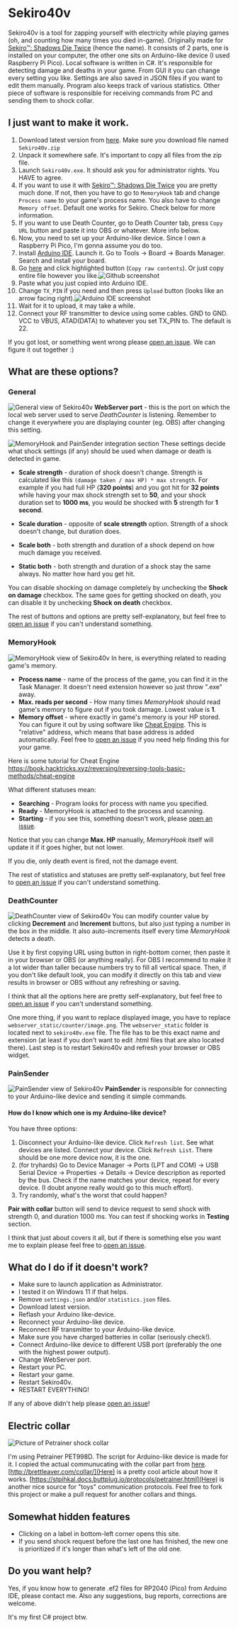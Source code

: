 # Sekiro40v
Sekiro40v is a tool for zapping yourself with electricity while playing games (oh, and counting how many times you died in-game). Originally made for [Sekiro™: Shadows Die Twice](https://store.steampowered.com/app/814380/Sekiro_Shadows_Die_Twice__GOTY_Edition/) (hence the name). It consists of 2 parts, one is installed on your computer, the other one sits on Arduino-like device (I used Raspberry Pi Pico). Local software is written in C#. It's responsible for detecting damage and deaths in your game. From GUI it you can change every setting you like. Settings are also saved in JSON files if you want to edit them manually. Program also keeps track of various statistics. Other piece of software is responsible for receiving commands from PC and sending them to shock collar.

## I just want to make it  work.

 1. Download latest version from [here](https://github.com/kubagp1/sekiro40v/releases/latest). Make sure you download file named `Sekiro40v.zip`
 2. Unpack it somewhere safe. It's important to copy all files from the zip file.
 3. Launch `Sekiro40v.exe`. It should ask you for administrator rights. You HAVE to agree.
 4. If you want to use it with [Sekiro™: Shadows Die Twice](https://store.steampowered.com/app/814380/Sekiro_Shadows_Die_Twice__GOTY_Edition/) you are pretty much done. If not, then you have to go to `MemoryHook` tab and change `Process name` to your game's process name. You also have to change `Memory offset`. Default one works for Sekiro. Check below for more information.
 5. If you want to use Death Counter, go to Death Counter tab, press `Copy URL` button and paste it into OBS or whatever. More info below.
 6. Now, you need to set up your Arduino-like device. Since I own a Raspberry Pi Pico, I'm gonna assume you do too.
 7. Install [Arduino IDE](https://www.arduino.cc/en/software). Launch it. Go to Tools -> Board -> Boards Manager. Search and install your board.
 8. Go [here](https://github.com/kubagp1/sekiro40v/blob/main/Sekiro40vPico/Sekiro40vPico.ino) and click highlighted button (`Copy raw contents`). Or just copy entire file however you like.![Github screenshot](https://i.imgur.com/occQj1K.png)
 9. Paste what you just copied into Arduino IDE.
 10. Change `TX_PIN` if you need and then press `Upload` button (looks like an arrow facing right).![Arduino IDE screenshot](https://i.imgur.com/ULb0cbN.png)
 11. Wait for it to upload, it may take a while.
 12. Connect your RF transmitter to device using some cables. GND to GND. VCC to VBUS, ATAD(DATA) to whatever you set TX_PIN to. The default is 22.

If you got lost, or something went wrong please [open an issue](https://github.com/kubagp1/sekiro40v/issues/new). We can figure it out together :)

## What are these options?
### General
![General view of Sekiro40v](https://i.imgur.com/YEUvNSl.png)
**WebServer port** - this is the port on which the local web server used to serve *DeathCounter* is listening. Remember to change it everywhere you are displaying counter (eg. OBS) after changing this setting.

![MemoryHook and PainSender integration section](https://i.imgur.com/uO1nud8.png)
These settings decide what shock settings (if any) should be used when damage or death is detected in game.

 - **Scale strength** - duration of shock doesn't change. Strength is calculated like this `(damage taken / max HP) * max strength`. For
   example if you had full HP (**320 points**) and you got hit for **32
   points** while having your max shock strength set to **50**, and your
   shock duration set to **1000 ms**, you would be shocked with **5**
   strength for **1 second**.
   
-   **Scale duration** - opposite of **scale strength** option. Strength of a shock doesn't change, but duration does.
   
-   **Scale both** - both strength and duration of a shock depend on how much damage you received.
   
-   **Static both** - both strength and duration of a shock stay the same always. No matter how hard you get hit.

You can disable shocking on damage completely by unchecking the **Shock on damage** checkbox. The same goes for getting shocked on death, you can disable it by unchecking **Shock on death** checkbox.

The rest of buttons and options are pretty self-explanatory, but feel free to [open an issue](https://github.com/kubagp1/sekiro40v/issues/new) if you can't understand something.

### MemoryHook
![MemoryHook view of Sekiro40v](https://i.imgur.com/AbfMnJq.png)
In here, is everything related to reading game's memory.

 - **Process name** - name of the process of the game, you can find it in the Task Manager. It doesn't need extension however so just throw ".exe" away.
 - **Max. reads per second** - How many times *MemoryHook* should read game's memory to figure out if you took damage. Lowest value is **1**.
 - **Memory offset** - where exactly in game's memory is your HP stored. You can figure it out by using software like [Cheat Engine](https://www.cheatengine.org/). This is "relative" address, which means that base address is added automatically. Feel free to [open an issue](https://github.com/kubagp1/sekiro40v/issues/new) if you need help finding this for your game.

Here is some tutorial for Cheat Engine https://book.hacktricks.xyz/reversing/reversing-tools-basic-methods/cheat-engine

What different statuses mean:

 - **Searching** - Program looks for process with name you specified.
 - **Ready** - MemoryHook is attached to the process and scanning.
 - **Starting** - if you see this, something doesn't work, please [open an issue](https://github.com/kubagp1/sekiro40v/issues/new).
 
Notice that you can change **Max. HP** manually, *MemoryHook* itself will update it if it goes higher, but not lower.

If you die, only death event is fired, not the damage event.

The rest of statistics and statuses are pretty self-explanatory, but feel free to [open an issue](https://github.com/kubagp1/sekiro40v/issues/new) if you can't understand something.

### DeathCounter
![DeathCounter view of Sekiro40v](https://i.imgur.com/QCk5ckk.png)
You can modify counter value by clicking **Decrement** and **Increment** buttons, but also just typing a number in the box in the middle. It also auto-increments itself every time *MemoryHook* detects a death.

Use it by first copying URL using button in right-bottom corner, then paste it in your browser or OBS (or anything really). For OBS I recommend to make it a lot wider than taller because numbers try to fill all vertical space. Then, if you don't like default look, you can modify it directly on this tab and view results in browser or OBS without any refreshing or saving.

I think that all the options here are pretty self-explanatory, but feel free to [open an issue](https://github.com/kubagp1/sekiro40v/issues/new) if you can't understand something.

One more thing, if you want to replace displayed image, you have to replace `webserver_static/counter/image.png`. The `webserver_static` folder is located next to `sekiro40v.exe` file. The file has to be this exact name and extension (at least if you don't want to edit .html files that are also located there). Last step is to restart Sekiro40v and refresh your browser or OBS widget.

### PainSender
![PainSender view of Sekiro40v](https://i.imgur.com/a6UQDtd.png)
**PainSender** is responsible for connecting to your Arduino-like device and sending it simple commands.
#### How do I know which one is my Arduino-like device?
You have three options:

 1. Disconnect your Arduino-like device. Click `Refresh list`. See what devices are listed. Connect your device. Click `Refresh List`. There should be one more device now, it is the one.
 2. (for tryhards) Go to Device Manager -> Ports (LPT and COM) -> USB Serial Device -> Properties ->   Details -> Device description as reported by the bus. Check if the name matches your device, repeat for every device. (I doubt anyone really would go to this much effort).
 3. Try randomly, what's the worst that could happen?
 
**Pair with collar** button will send to device request to send shock with strength 0, and duration 1000 ms.
You can test if shocking works in **Testing** section.

I think that just about covers it all, but if there is something else you want me to explain please feel free to [open an issue](https://github.com/kubagp1/sekiro40v/issues/new).

## What do I do if it doesn't work?

 - Make sure to launch application as Administrator.
 - I tested it on Windows 11 if that helps.
 - Remove `settings.json` and/or `statistics.json` files.
 - Download latest version.
 - Reflash your Arduino like-device.
 - Reconnect your Arduino-like device.
 - Reconnect RF transmitter to your Arduino-like device.
 - Make sure you have charged batteries in collar (seriously check!).
 - Connect Arduino-like device to different USB port (preferably the one with the highest power output).
 - Change WebServer port.
 - Restart your PC.
 - Restart your game.
 - Restart Sekiro40v.
 - RESTART EVERYTHING!

If any of above didn't help please [open an issue](https://github.com/kubagp1/sekiro40v/issues/new)!


## Electric collar
![Picture of Petrainer shock collar](https://i00.eu/img/403/250x250f/6ohlz2eh/1086.jpg)

I'm using Petrainer PET998D. The script for Arduino-like device is made for it. I copied the actual communucating with the collar part from [here](https://github.com/btlvr/pet998drb-arduino/blob/master/main.cpp). [http://brettleaver.com/collar/](Here) is a pretty cool article about how it works.
[https://stpihkal.docs.buttplug.io/protocols/petrainer.html](Here) is another nice source for "toys" communication protocols.
Feel free to fork this project or make a pull request for another collars and things.

## Somewhat hidden features 

 - Clicking on a label in bottom-left corner opens this site.
 - If you send shock request before the last one has finished, the new one is prioritized if it's longer than what's left of the old one.

## Do you want help?
Yes, if you know how to generate .ef2 files for RP2040 (Pico) from Arduino IDE, please contact me.
Also any suggestions, bug reports, corrections are welcome. 

It's my first C# project btw.
